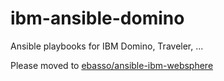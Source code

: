 # ibm-ansible-domino
Ansible playbooks for IBM Domino, Traveler, ...

Please moved to [ebasso/ansible-ibm-websphere](https://github.com/ebasso/ansible-ibm-websphere)
